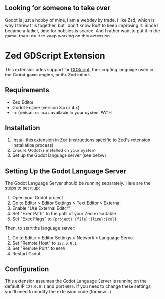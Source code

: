 ## Looking for someone to take over

Godot is just a hobby of mine, I am a webdev by trade. I like Zed, which is why I threw this together, but I don't know Rust to keep improving it.
Since I became a father, time for hobbies is scarce. And I rather want to put it in the game, then use it to keep working on this extension.

# Zed GDScript Extension

This extension adds support for [GDScript](https://docs.godotengine.org/en/stable/classes/index.html), the scripting language used in the Godot game engine, to the Zed editor.

## Requirements

- Zed Editor
- Godot Engine (version 3.x or 4.x)
- `nc` (netcat) or `ncat` available in your system PATH

## Installation

1. Install this extension in Zed (instructions specific to Zed's extension installation process)
2. Ensure Godot is installed on your system
3. Set up the Godot language server (see below)

## Setting Up the Godot Language Server

The Godot Language Server should be running separately. Here are the steps to set it up:

1. Open your Godot project
2. Go to Editor > Editor Settings > Text Editor > External
3. Enable "Use External Editor"
4. Set "Exec Path" to the path of your Zed executable
5. Set "Exec Flags" to `{project} {file}:{line}:{col}`

Then, to start the language server:

1. Go to Editor > Editor Settings > Network > Language Server
2. Set "Remote Host" to `127.0.0.1`
3. Set "Remote Port" to `6005`
4. Restart Godot

## Configuration

This extension assumes the Godot Language Server is running on the default IP `127.0.0.1` and port `6005`. If you need to change these settings, you'll need to modify the extension code (for now...)
